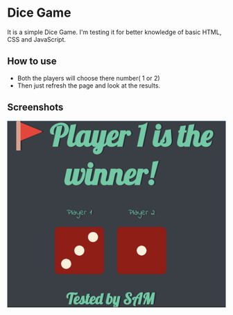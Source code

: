 # Dice Game

It is a simple Dice Game. I'm testing it for better knowledge of basic HTML, CSS and JavaScript.

## How to use

- Both the players will choose there number( 1 or 2)
- Then just refresh the page and look at the results.

## Screenshots

![SS](images/image.png)
